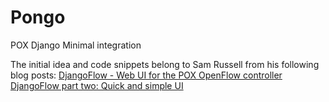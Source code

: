 Pongo
=====

POX Django Minimal integration

The initial idea and code snippets belong to Sam Russell from 
his following blog posts:
[DjangoFlow - Web UI for the POX OpenFlow controller](http://pieknywidok.blogspot.com.es/2012/08/djangoflow-web-ui-for-pox-openflow.html)
[DjangoFlow part two: Quick and simple UI](http://pieknywidok.blogspot.com.es/2012/08/djangoflow-part-two-quick-and-simple-ui.html)
